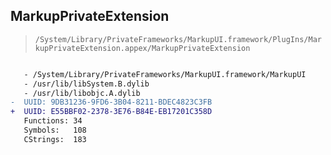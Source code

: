 ## MarkupPrivateExtension

> `/System/Library/PrivateFrameworks/MarkupUI.framework/PlugIns/MarkupPrivateExtension.appex/MarkupPrivateExtension`

```diff

   - /System/Library/PrivateFrameworks/MarkupUI.framework/MarkupUI
   - /usr/lib/libSystem.B.dylib
   - /usr/lib/libobjc.A.dylib
-  UUID: 9DB31236-9FD6-3B04-8211-BDEC4823C3FB
+  UUID: E55BBF02-2378-3E76-B84E-EB17201C358D
   Functions: 34
   Symbols:   108
   CStrings:  183

```
